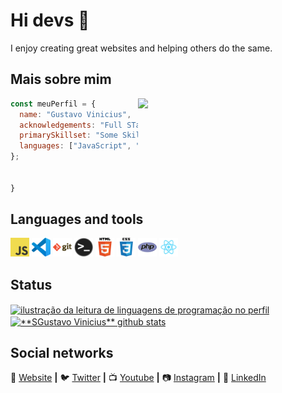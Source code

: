 
# Hi devs 👋

I enjoy creating great websites and helping others do the same.

## Mais sobre mim

<img align="right" width="300" src="https://i2.wp.com/allhtaccess.info/wp-content/uploads/2018/03/programming.gif?fit=1281%2C716&ssl=1" />

```javascript
const meuPerfil = {
  name: "Gustavo Vinicius",
  acknowledgements: "Full STack",
  primarySkillset: "Some Skills",
  languages: ["JavaScript", "PHP", "React", "Laravel", "Node"]
};


}
```

## Languages ​​and tools


<code><img
    height="30"
    src="https://raw.githubusercontent.com/github/explore/80688e429a7d4ef2fca1e82350fe8e3517d3494d/topics/javascript/javascript.png"
    alt="Logo javascript"/></code>
<code><img
    height="30"
    src="https://raw.githubusercontent.com/github/explore/80688e429a7d4ef2fca1e82350fe8e3517d3494d/topics/visual-studio-code/visual-studio-code.png"
    alt="Logo visual studio"/></code>
<code><img
    height="30"
    src="https://raw.githubusercontent.com/github/explore/80688e429a7d4ef2fca1e82350fe8e3517d3494d/topics/git/git.png"
    alt="Logo git"/></code>
<code><img
    height="30"
    src="https://raw.githubusercontent.com/github/explore/80688e429a7d4ef2fca1e82350fe8e3517d3494d/topics/terminal/terminal.png"
    alt="Logo terminal"/></code>
<code><img
    height="30"
    src="https://raw.githubusercontent.com/github/explore/80688e429a7d4ef2fca1e82350fe8e3517d3494d/topics/html/html.png"
    alt="Logo HTML"/></code>
<code><img
    height="30"
    src="https://raw.githubusercontent.com/github/explore/80688e429a7d4ef2fca1e82350fe8e3517d3494d/topics/css/css.png"
    alt="Logo CSS"/></code>
<code><img
    height="30"
    src="https://raw.githubusercontent.com/github/explore/80688e429a7d4ef2fca1e82350fe8e3517d3494d/topics/php/php.png"
    alt="Logo PHP"/></code>
<code><img
    height="30"
    src="https://raw.githubusercontent.com/github/explore/80688e429a7d4ef2fca1e82350fe8e3517d3494d/topics/react/react.png"
    alt="Logo React"/></code>

## Status

<a href="https://github.com/GustavoViniciusDev" title="ilustração do mapeamento de linguagens">
  <img align="center" src="https://github-readme-stats.vercel.app/api/top-langs/?username=gustavoviniciusdev&theme=dracula&hide_langs_below=1" alt="ilustração da leitura de linguagens de programação no perfil"/>
</a>

<a href="https://github.com/GustavoViniciusDev" title="ilustração do mapeamento do perfil">
 <img align="center" src="https://github-readme-stats.vercel.app/api?username=gustavoviniciusdev&show_icons=true&theme=dracula&line_height=27" alt="**SGustavo Vinicius** github stats"/>
</a>

[website]: https://gustavoviniciusdev.com/
[twitter]: https://twitter.com/gutookkjk/
[youtube]: https://www.youtube.com/channel/UCUFDwDhN8ldoEyc7fonSLZw
[instagram]: https://www.instagram.com/GustavoViniciusDev/
[linkedin]: https://www.linkedin.com/in/gustavo-linhares-907b67181/

<br>

## Social networks

🏡 [Website][website] **|**
🐦 [Twitter][twitter] **|**
📺 [Youtube][youtube] **|**
📷 [Instagram][instagram] **|**
👔 [LinkedIn][linkedin]


